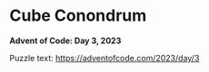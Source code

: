 # Cube Conondrum

**Advent of Code: Day 3, 2023**

Puzzle text: https://adventofcode.com/2023/day/3
